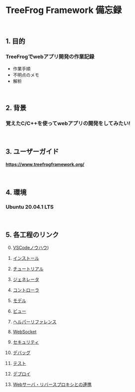 # TreeFrog Framework 備忘録
<br>

## 1. 目的
### TreeFrogでwebアプリ開発の作業記録
- 作業手順
- 不明点のメモ
- 解析
<br>

## 2. 背景
### 覚えたC/C++を使ってwebアプリの開発をしてみたい!
<br>

## 3. ユーザーガイド
#### https://www.treefrogframework.org/
<br>

## 4. 環境
### Ubuntu 20.04.1 LTS
<br>

## 5. 各工程のリンク
0. [VSCodeノウハウ](https://github.com/lef2/treefrog_practice/blob/master/doc/00_vscode.md))

1. [インストール](https://github.com/lef2/treefrog_practice/blob/master/doc/01_install.md) 

2. [チュートリアル](https://github.com/lef2/treefrog_practice/blob/master/doc/02_tutorial.md)

3. [ジェネレータ]()

4. [コントローラ]()

5. [モデル]()

6. [ビュー]()

7. [ヘルパーリファレンス]()

8. [WebSocket]()

9. [セキュリティ]()

10. [デバッグ]()

11. [テスト]()

12. [デプロイ]()

13. [Webサーバ・リバースプロキシとの連携]()
